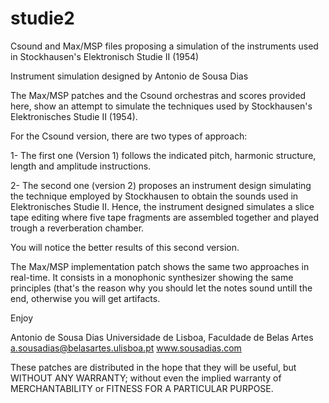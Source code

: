 # studie2
Csound and Max/MSP files proposing a simulation of the instruments used in Stockhausen's Elektronisch Studie II (1954)

Instrument simulation designed by 
Antonio de Sousa Dias

The Max/MSP patches and the Csound orchestras and scores provided here, show an attempt to simulate the techniques used by Stockhausen's Elektronisches Studie II (1954).

For the Csound version, there are two types of approach:

1- The first one (Version 1) follows the indicated pitch, harmonic structure, length and amplitude instructions.

2- The second one (version 2) proposes an instrument design simulating the technique employed by Stockhausen to obtain the sounds used in Elektronisches Studie II. Hence, the instrument designed simulates a slice tape editing where five tape fragments are assembled together and played trough a reverberation chamber.

You will notice the better results of this second version.

The Max/MSP implementation patch shows the same two approaches in real-time.
It consists in a monophonic synthesizer showing the same principles (that's the reason why you should let the notes sound untill the end, otherwise you will get artifacts.

Enjoy

Antonio de Sousa Dias
Universidade de Lisboa, Faculdade de Belas Artes
a.sousadias@belasartes.ulisboa.pt
www.sousadias.com


These patches are distributed in the hope that they will be useful, but WITHOUT ANY WARRANTY; without even the implied warranty of MERCHANTABILITY or FITNESS FOR A PARTICULAR PURPOSE.
